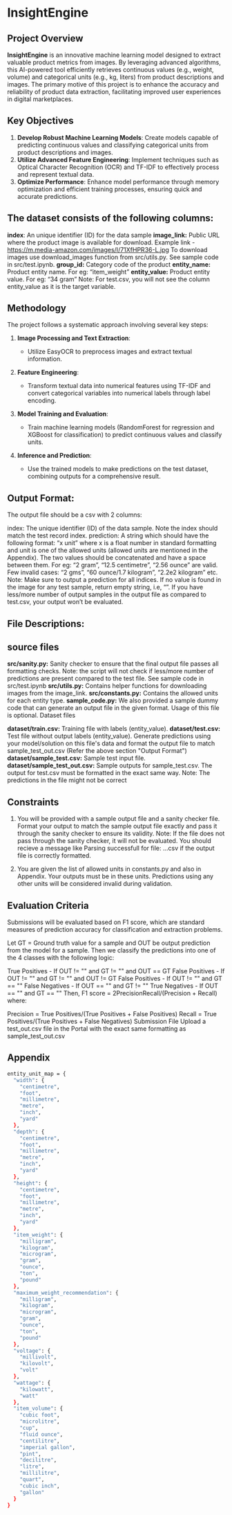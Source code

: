 
# InsightEngine

## Project Overview

**InsightEngine** is an innovative machine learning model designed to extract valuable product metrics from images. By leveraging advanced algorithms, this AI-powered tool efficiently retrieves continuous values (e.g., weight, volume) and categorical units (e.g., kg, liters) from product descriptions and images. The primary motive of this project is to enhance the accuracy and reliability of product data extraction, facilitating improved user experiences in digital marketplaces.


## Key Objectives

1. **Develop Robust Machine Learning Models**: Create models capable of predicting continuous values and classifying categorical units from product descriptions and images.
2. **Utilize Advanced Feature Engineering**: Implement techniques such as Optical Character Recognition (OCR) and TF-IDF to effectively process and represent textual data.
3. **Optimize Performance**: Enhance model performance through memory optimization and efficient training processes, ensuring quick and accurate predictions.

## The dataset consists of the following columns:

**index**: An unique identifier (ID) for the data sample
**image_link:** Public URL where the product image is available for download. Example link - https://m.media-amazon.com/images/I/71XfHPR36-L.jpg To download images use download_images function from src/utils.py. See sample code in src/test.ipynb.
**group_id:** Category code of the product
**entity_name:** Product entity name. For eg: “item_weight”
**entity_value:** Product entity value. For eg: “34 gram” Note: For test.csv, you will not see the column entity_value as it is the target variable.

## Methodology

The project follows a systematic approach involving several key steps:

1. **Image Processing and Text Extraction**: 
   - Utilize EasyOCR to preprocess images and extract textual information.

2. **Feature Engineering**: 
   - Transform textual data into numerical features using TF-IDF and convert categorical variables into numerical labels through label encoding.

3. **Model Training and Evaluation**:
   - Train machine learning models (RandomForest for regression and XGBoost for classification) to predict continuous values and classify units.

4. **Inference and Prediction**: 
   - Use the trained models to make predictions on the test dataset, combining outputs for a comprehensive result.

## Output Format:
The output file should be a csv with 2 columns:

index: The unique identifier (ID) of the data sample. Note the index should match the test record index.
prediction: A string which should have the following format: “x unit” where x is a float number in standard formatting and unit is one of the allowed units (allowed units are mentioned in the Appendix). The two values should be concatenated and have a space between them. For eg: “2 gram”, “12.5 centimetre”, “2.56 ounce” are valid. Few invalid cases: “2 gms”, “60 ounce/1.7 kilogram”, “2.2e2 kilogram” etc. Note: Make sure to output a prediction for all indices. If no value is found in the image for any test sample, return empty string, i.e, “”. If you have less/more number of output samples in the output file as compared to test.csv, your output won’t be evaluated.

## File Descriptions:
## source files

**src/sanity.py:** Sanity checker to ensure that the final output file passes all formatting checks. Note: the script will not check if less/more number of predictions are present compared to the test file. See sample code in src/test.ipynb
**src/utils.py:** Contains helper functions for downloading images from the image_link.
**src/constants.py:** Contains the allowed units for each entity type.
**sample_code.py:** We also provided a sample dummy code that can generate an output file in the given format. Usage of this file is optional.
Dataset files

**dataset/train.csv:** Training file with labels (entity_value).
**dataset/test.csv:** Test file without output labels (entity_value). Generate predictions using your model/solution on this file's data and format the output file to match sample_test_out.csv (Refer the above section "Output Format")
**dataset/sample_test.csv:** Sample test input file.
**dataset/sample_test_out.csv:** Sample outputs for sample_test.csv. The output for test.csv must be formatted in the exact same way. Note: The predictions in the file might not be correct
## Constraints
1. You will be provided with a sample output file and a sanity checker file. Format your output to match the sample output file exactly and pass it through the sanity checker to ensure its validity. Note: If the file does not pass through the sanity checker, it will not be evaluated. You should recieve a message like Parsing successfull for file: ...csv if the output file is correctly formatted.

2. You are given the list of allowed units in constants.py and also in Appendix. Your outputs must be in these units. Predictions using any other units will be considered invalid during validation.

## Evaluation Criteria
Submissions will be evaluated based on F1 score, which are standard measures of prediction accuracy for classification and extraction problems.

Let GT = Ground truth value for a sample and OUT be output prediction from the model for a sample. Then we classify the predictions into one of the 4 classes with the following logic:

True Positives - If OUT != "" and GT != "" and OUT == GT
False Positives - If OUT != "" and GT != "" and OUT != GT
False Positives - If OUT != "" and GT == ""
False Negatives - If OUT == "" and GT != ""
True Negatives - If OUT == "" and GT == ""
Then, F1 score = 2PrecisionRecall/(Precision + Recall) where:

Precision = True Positives/(True Positives + False Positives)
Recall = True Positives/(True Positives + False Negatives)
Submission File
Upload a test_out.csv file in the Portal with the exact same formatting as sample_test_out.csv

## Appendix
```bash
entity_unit_map = {
  "width": {
    "centimetre",
    "foot",
    "millimetre",
    "metre",
    "inch",
    "yard"
  },
  "depth": {
    "centimetre",
    "foot",
    "millimetre",
    "metre",
    "inch",
    "yard"
  },
  "height": {
    "centimetre",
    "foot",
    "millimetre",
    "metre",
    "inch",
    "yard"
  },
  "item_weight": {
    "milligram",
    "kilogram",
    "microgram",
    "gram",
    "ounce",
    "ton",
    "pound"
  },
  "maximum_weight_recommendation": {
    "milligram",
    "kilogram",
    "microgram",
    "gram",
    "ounce",
    "ton",
    "pound"
  },
  "voltage": {
    "millivolt",
    "kilovolt",
    "volt"
  },
  "wattage": {
    "kilowatt",
    "watt"
  },
  "item_volume": {
    "cubic foot",
    "microlitre",
    "cup",
    "fluid ounce",
    "centilitre",
    "imperial gallon",
    "pint",
    "decilitre",
    "litre",
    "millilitre",
    "quart",
    "cubic inch",
    "gallon"
  }
}
```
